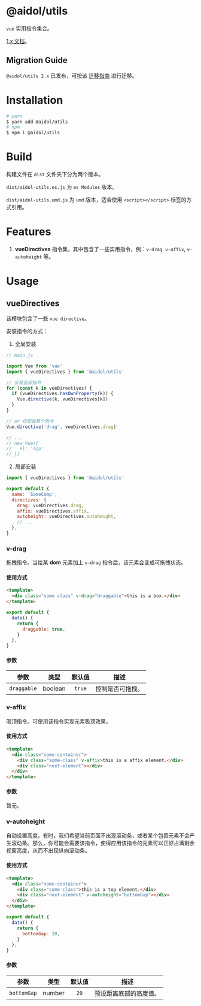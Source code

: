 # @aidol/utils

`vue` 实用指令集合。

<a href="https://github.com/yisibell/aidol-utils/tree/1.x" target="_blank">1.x 文档</a>。

## Migration Guide

`@aidol/utils 2.x` 已发布，可按该 <a href="https://github.com/yisibell/aidol-utils/MIGRATION-GUIDE.md" target="_blank">迁移指南</a> 进行迁移。

# Installation

```bash
# yarn
$ yarn add @aidol/utils
# npm
$ npm i @aidol/utils
```

# Build

构建文件在 `dist` 文件夹下分为两个版本。

`dist/aidol-utils.es.js` 为 `es Modules` 版本。

`dist/aidol-utils.umd.js` 为 `umd` 版本，适合使用 `<script></script>` 标签的方式引用。

# Features

1.  **vueDirectives** 指令集，其中包含了一些实用指令，例：`v-drag`, `v-affix`, `v-autoheight` 等。

# Usage

## vueDirectives

该模块包含了一些 `vue directive`。

安装指令的方式：

1. 全局安装

```js
// main.js

import Vue from 'vue'
import { vueDirectives } from '@aidol/utils'

// 安装全部指令
for (const k in vueDirectives) {
  if (vueDirectives.hasOwnProperty(k)) {
    Vue.directive(k, vueDirectives[k])
  }
}

// or 仅安装某个指令
Vue.directive('drag', vueDirectives.drag)

// ...
// new Vue({
//   el: 'app'
// })
```

2. 局部安装

```js
import { vueDirectives } from '@aidol/utils'

export default {
  name: 'SomeComp',
  directives: {
    drag: vueDirectives.drag,
    affix: vueDirectives.affix,
    autoheight: vueDirectives.autoheight,
    // ...
  },
}
```

### v-drag

拖拽指令。当给某 **dom** 元素加上 `v-drag` 指令后，该元素会变成可拖拽状态。

#### 使用方式

```html
<template>
  <div class="some class" v-drag="draggable">this is a box.</div>
</template>
```

```js
export default {
  data() {
    return {
      draggable: true,
    }
  },
}
```

#### 参数

|    参数     |  类型   | 默认值 |       描述       |
| :---------: | :-----: | :----: | :--------------: |
| `draggable` | boolean | `true` | 控制是否可拖拽。 |

### v-affix

吸顶指令。可使用该指令实现元素吸顶效果。

#### 使用方式

```html
<template>
  <div class="some-container">
    <div class="some-class" v-affix>this is a affix element.</div>
    <div class="next-element"></div>
  </div>
</template>
```

#### 参数

暂无。

### v-autoheight

自动设置高度。有时，我们希望当前页面不出现滚动条，或者某个包裹元素不会产生滚动条。那么，你可能会需要该指令，使得应用该指令的元素可以正好占满剩余视窗高度，从而不出现纵向滚动条。

#### 使用方式

```html
<template>
  <div class="some-container">
    <div class="some-class">this is a top element.</div>
    <div class="next-element" v-autoheight="bottomGap"></div>
  </div>
</template>
```

```js
export default {
  data() {
    return {
      bottomGap: 20,
    }
  },
}
```

#### 参数

|    参数     |  类型  | 默认值 |          描述          |
| :---------: | :----: | :----: | :--------------------: |
| `bottomGap` | number |  `20`  | 预设距离底部的高度值。 |